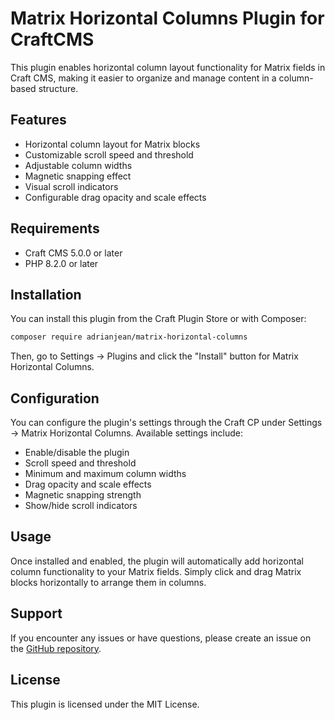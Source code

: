 # Matrix Horizontal Columns Plugin for CraftCMS

This plugin enables horizontal column layout functionality for Matrix fields in Craft CMS, making it easier to organize and manage content in a column-based structure.

## Features

- Horizontal column layout for Matrix blocks
- Customizable scroll speed and threshold
- Adjustable column widths
- Magnetic snapping effect
- Visual scroll indicators
- Configurable drag opacity and scale effects

## Requirements

- Craft CMS 5.0.0 or later
- PHP 8.2.0 or later

## Installation

You can install this plugin from the Craft Plugin Store or with Composer:

```bash
composer require adrianjean/matrix-horizontal-columns
```

Then, go to Settings → Plugins and click the "Install" button for Matrix Horizontal Columns.

## Configuration

You can configure the plugin's settings through the Craft CP under Settings → Matrix Horizontal Columns. Available settings include:

- Enable/disable the plugin
- Scroll speed and threshold
- Minimum and maximum column widths
- Drag opacity and scale effects
- Magnetic snapping strength
- Show/hide scroll indicators

## Usage

Once installed and enabled, the plugin will automatically add horizontal column functionality to your Matrix fields. Simply click and drag Matrix blocks horizontally to arrange them in columns.

## Support

If you encounter any issues or have questions, please create an issue on the [GitHub repository](https://github.com/adrianjean/matrix-horizontal-columns/issues).

## License

This plugin is licensed under the MIT License. 